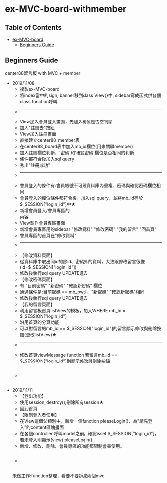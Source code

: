 ex-MVC-board-withmember
===

## Table of Contents
- [ex-MVC-board](#ex-MVC-board)
  * [Beginners Guide](#beginners-guide)

## Beginners Guide

center88留言板 with MVC + member  
* 2019/11/08  
    * 複製ex-MVC-board
    * 將index當中的sign, banner移到class View{}中, sidebar寫成函式供各個class function呼叫
    * --------------------------------------------------------------------------------
    * View加入會員登入畫面，先加入欄位是否空判斷
    * 加入"註冊去"按鈕
    * View加入註冊畫面
    * 直接建立center88_member表
    * 在center88_board表中加入mb_id欄位(用來關聯member)
    * 加入註冊欄位判斷，'密碼'和'確認密碼'欄位是否相同的判斷
    * 條件都符合後加入sql query
    * 秀出"註冊成功"
    * --------------------------------------------------------------------------------
    * 會員登入的條件有:會員帳號不可跟資料庫內重複、密碼與確認密碼欄位相同
    * 會員登入的欄位條件都符合後，加入sql query，並將mb_id存於$_SESSION["login_id"]中★
    * 新增會員登入/會員專區的<div class="sign">內容
    * View製作會員專區畫面
    * 新增會員專區用的sidebar "修改資料" "修改密碼" "我的留言" "回首頁"
    * 會員專區的首頁在"修改資料"
    * ---------------------------------------------------------------------------------
    * 【修改資料頁面】
    * 從資料庫中取出同id的除id、密碼外的資料，大致跟修改留言很像(id=$_SESSION["login_id"])
    * 修改後執行sql query UPDATE進去
    * 【修改密碼頁面】
    * 有 "目前密碼" "新密碼" "確認新密碼" 欄位
    * 通過條件是:目前密碼 == mb_pwd 、"新密碼" "確認新密碼"相同
    * 修改後執行sql query UPDATE進去
    * 【我的留言頁面】
    * 利用留言板首頁listView的模板，加入WHERE mb_id = $_SESSION["login_id"]
    * 沿用首頁的分頁功能
    * 可以對留言的mb_id == $_SESSION["login_id"]的留言顯示修改與刪除按鈕(更改listView)★
    * ---------------------------------------------------------------------------------
    * 修改首頁viewMessage function 若留言mb_id == $_SESSION["login_id"]則顯示修改與刪除按鈕
    * ##
* 2019/11/11
    * 【登出功能】
    * 使用session_destroy();刪除所有session★
    * 回到首頁
    * 【限制登入者使用】
    * 在View這個父類別中，新增一個function pleaseLogin()，為"請先登入"的content區塊畫面
    * 在各個controller 呼叫model之前，確認isset $_SESSION["login_id"]，若未登入則顯示(view) pleaseLogin()
    * 新增、修改、刪除、會員專區的功能都限制會員使用。
    * ##
    未做工作:function整理，看要不要拆成兩個mvc
    
    
    


